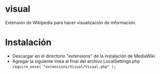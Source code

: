 visual
====

Extensión de Wikipedia para hacer visualización de información.

Instalación
====
* Descargar en el directorio "extensions" de la instalación de MediaWiki
* Agregar la siguiente línea al final del archivo LocalSettings.php
    <code>require_once( "extensions/Visual/Visual.php" );</code>
